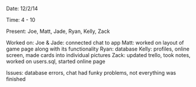 Date: 12/2/14

Time: 4 - 10

Present: Joe, Matt, Jade, Ryan, Kelly, Zack

Worked on: 
	Joe & Jade: connected chat to app
	Matt: worked on layout of game page along with its functionality
	Ryan: database
	Kelly: profiles, online screen, made cards into individual pictures
	Zack: updated trello, took notes, worked on users.sql, started online page

Issues: database errors, chat had funky problems, not everything was finished

